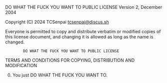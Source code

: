   DO WHAT THE FUCK YOU WANT TO PUBLIC LICENSE 
                    Version 2, December 2004 

 Copyright (C) 2024 TCSenpai <tcsenpai@discus.sh> 

 Everyone is permitted to copy and distribute verbatim or modified 
 copies of this license document, and changing it is allowed as long 
 as the name is changed. 

            DO WHAT THE FUCK YOU WANT TO PUBLIC LICENSE 
   TERMS AND CONDITIONS FOR COPYING, DISTRIBUTION AND MODIFICATION 

  0. You just DO WHAT THE FUCK YOU WANT TO.